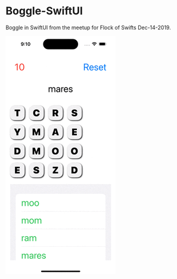 # Boggle-SwiftUI

Boggle in SwiftUI from the meetup for Flock of Swifts Dec-14-2019.

![preview](preview.gif "Boggle")
